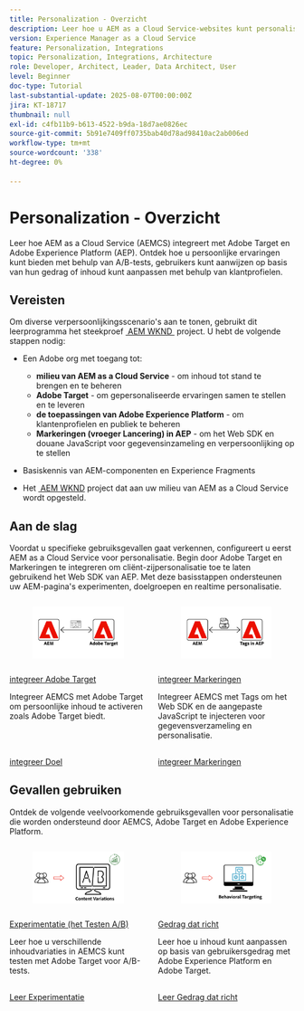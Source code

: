 ```yaml
---
title: Personalization - Overzicht
description: Leer hoe u AEM as a Cloud Service-websites kunt personaliseren met Adobe Target- en Adobe Experience Platform-toepassingen.
version: Experience Manager as a Cloud Service
feature: Personalization, Integrations
topic: Personalization, Integrations, Architecture
role: Developer, Architect, Leader, Data Architect, User
level: Beginner
doc-type: Tutorial
last-substantial-update: 2025-08-07T00:00:00Z
jira: KT-18717
thumbnail: null
exl-id: c4fb11b9-b613-4522-b9da-18d7ae0826ec
source-git-commit: 5b91e7409ff0735bab40d78ad98410ac2ab006ed
workflow-type: tm+mt
source-wordcount: '338'
ht-degree: 0%

---
```


# Personalization - Overzicht

Leer hoe AEM as a Cloud Service (AEMCS) integreert met Adobe Target en Adobe Experience Platform (AEP). Ontdek hoe u persoonlijke ervaringen kunt bieden met behulp van A/B-tests, gebruikers kunt aanwijzen op basis van hun gedrag of inhoud kunt aanpassen met behulp van klantprofielen.

## Vereisten

Om diverse verpersoonlijkingsscenario&#39;s aan te tonen, gebruikt dit leerprogramma het steekproef [&#x200B; AEM WKND &#x200B;](https://github.com/adobe/aem-guides-wknd/) project. U hebt de volgende stappen nodig:

- Een Adobe org met toegang tot:
   - **milieu van AEM as a Cloud Service** - om inhoud tot stand te brengen en te beheren
   - **Adobe Target** - om gepersonaliseerde ervaringen samen te stellen en te leveren
   - **de toepassingen van Adobe Experience Platform** - om klantenprofielen en publiek te beheren
   - **Markeringen (vroeger Lancering) in AEP** - om het Web SDK en douane JavaScript voor gegevensinzameling en verpersoonlijking op te stellen

- Basiskennis van AEM-componenten en Experience Fragments

- Het [&#x200B; AEM WKND &#x200B;](https://github.com/adobe/aem-guides-wknd/) project dat aan uw milieu van AEM as a Cloud Service wordt opgesteld.

## Aan de slag

Voordat u specifieke gebruiksgevallen gaat verkennen, configureert u eerst AEM as a Cloud Service voor personalisatie. Begin door Adobe Target en Markeringen te integreren om cliënt-zijpersonalisatie toe te laten gebruikend het Web SDK van AEP. Met deze basisstappen ondersteunen uw AEM-pagina&#39;s experimenten, doelgroepen en realtime personalisatie.

<!-- CARDS
{target = _self}

* ./setup/integrate-adobe-target.md
  {title = Integrate Adobe Target}
  {description = Integrate AEMCS with Adobe Target to activate personalized content as Adobe Target offers.}
  {image = ./assets/setup/integrate-target.png}
  {cta = Integrate Target}

* ./setup/integrate-adobe-tags.md
  {title = Integrate Tags}
  {description = Integrate AEMCS with Tags to inject the Web SDK and custom JavaScript for data collection and personalization.}
  {image = ./assets/setup/integrate-tags.png}
  {cta = Integrate Tags}
-->
<!-- START CARDS HTML - DO NOT MODIFY BY HAND -->
<div class="columns">
    <div class="column is-half-tablet is-half-desktop is-one-third-widescreen" aria-label="Integrate Adobe Target">
        <div class="card" style="height: 100%; display: flex; flex-direction: column; height: 100%;">
            <div class="card-image">
                <figure class="image x-is-16by9">
                    <a href="./setup/integrate-adobe-target.md" title="Adobe Target integreren" target="_self" rel="referrer">
                        <img class="is-bordered-r-small" src="./assets/setup/integrate-target.png" alt="Adobe Target integreren"
                             style="width: 100%; aspect-ratio: 16 / 9; object-fit: cover; overflow: hidden; display: block; margin: auto;">
                    </a>
                </figure>
            </div>
            <div class="card-content is-padded-small" style="display: flex; flex-direction: column; flex-grow: 1; justify-content: space-between;">
                <div class="top-card-content">
                    <p class="headline is-size-6 has-text-weight-bold">
                        <a href="./setup/integrate-adobe-target.md" target="_self" rel="referrer" title="Adobe Target integreren"> integreer Adobe Target </a>
                    </p>
                    <p class="is-size-6">Integreer AEMCS met Adobe Target om persoonlijke inhoud te activeren zoals Adobe Target biedt.</p>
                </div>
                <a href="./setup/integrate-adobe-target.md" target="_self" rel="referrer" class="spectrum-Button spectrum-Button--outline spectrum-Button--primary spectrum-Button--sizeM" style="align-self: flex-start; margin-top: 1rem;">
                    <span class="spectrum-Button-label has-no-wrap has-text-weight-bold"> integreer Doel </span>
                </a>
            </div>
        </div>
    </div>
    <div class="column is-half-tablet is-half-desktop is-one-third-widescreen" aria-label="Integrate Tags">
        <div class="card" style="height: 100%; display: flex; flex-direction: column; height: 100%;">
            <div class="card-image">
                <figure class="image x-is-16by9">
                    <a href="./setup/integrate-adobe-tags.md" title="Tags integreren" target="_self" rel="referrer">
                        <img class="is-bordered-r-small" src="./assets/setup/integrate-tags.png" alt="Tags integreren"
                             style="width: 100%; aspect-ratio: 16 / 9; object-fit: cover; overflow: hidden; display: block; margin: auto;">
                    </a>
                </figure>
            </div>
            <div class="card-content is-padded-small" style="display: flex; flex-direction: column; flex-grow: 1; justify-content: space-between;">
                <div class="top-card-content">
                    <p class="headline is-size-6 has-text-weight-bold">
                        <a href="./setup/integrate-adobe-tags.md" target="_self" rel="referrer" title="Tags integreren"> integreer Markeringen </a>
                    </p>
                    <p class="is-size-6">Integreer AEMCS met Tags om het Web SDK en de aangepaste JavaScript te injecteren voor gegevensverzameling en personalisatie.</p>
                </div>
                <a href="./setup/integrate-adobe-tags.md" target="_self" rel="referrer" class="spectrum-Button spectrum-Button--outline spectrum-Button--primary spectrum-Button--sizeM" style="align-self: flex-start; margin-top: 1rem;">
                    <span class="spectrum-Button-label has-no-wrap has-text-weight-bold"> integreer Markeringen </span>
                </a>
            </div>
        </div>
    </div>
</div>
<!-- END CARDS HTML - DO NOT MODIFY BY HAND -->



## Gevallen gebruiken

Ontdek de volgende veelvoorkomende gebruiksgevallen voor personalisatie die worden ondersteund door AEMCS, Adobe Target en Adobe Experience Platform.

<!-- CARDS
{target = _self}

* ./use-cases/experimentation.md
    {title = Experimentation (A/B Testing)}
    {description = Learn how to test different content variations in AEMCS using Adobe Target for A/B testing.}
    {image = ./assets/use-cases/experiment/experimentation.png}
    {cta = Learn Experimentation}

* ./use-cases/behavioral-targeting.md
    {title = Behavioral Targeting}
    {description = Learn how to personalize content based on user behavior using Adobe Experience Platform and Adobe Target.}
    {image = ./assets/use-cases/behavioral-targeting/behavioral-targeting.png}
    {cta = Learn Behavioral Targeting}
-->
<!-- START CARDS HTML - DO NOT MODIFY BY HAND -->
<div class="columns">
    <div class="column is-half-tablet is-half-desktop is-one-third-widescreen" aria-label="Experimentation (A/B Testing)">
        <div class="card" style="height: 100%; display: flex; flex-direction: column; height: 100%;">
            <div class="card-image">
                <figure class="image x-is-16by9">
                    <a href="./use-cases/experimentation.md" title="Experimentatie (A/B-test)" target="_self" rel="referrer">
                        <img class="is-bordered-r-small" src="./assets/use-cases/experiment/experimentation.png" alt="Experimentatie (A/B-test)"
                             style="width: 100%; aspect-ratio: 16 / 9; object-fit: cover; overflow: hidden; display: block; margin: auto;">
                    </a>
                </figure>
            </div>
            <div class="card-content is-padded-small" style="display: flex; flex-direction: column; flex-grow: 1; justify-content: space-between;">
                <div class="top-card-content">
                    <p class="headline is-size-6 has-text-weight-bold">
                        <a href="./use-cases/experimentation.md" target="_self" rel="referrer" title="Experimentatie (A/B-test)"> Experimentatie (het Testen A/B) </a>
                    </p>
                    <p class="is-size-6">Leer hoe u verschillende inhoudvariaties in AEMCS kunt testen met Adobe Target voor A/B-tests.</p>
                </div>
                <a href="./use-cases/experimentation.md" target="_self" rel="referrer" class="spectrum-Button spectrum-Button--outline spectrum-Button--primary spectrum-Button--sizeM" style="align-self: flex-start; margin-top: 1rem;">
                    <span class="spectrum-Button-label has-no-wrap has-text-weight-bold"> Leer Experimentatie </span>
                </a>
            </div>
        </div>
    </div>
    <div class="column is-half-tablet is-half-desktop is-one-third-widescreen" aria-label="Behavioral Targeting">
        <div class="card" style="height: 100%; display: flex; flex-direction: column; height: 100%;">
            <div class="card-image">
                <figure class="image x-is-16by9">
                    <a href="./use-cases/behavioral-targeting.md" title="Gedragingen" target="_self" rel="referrer">
                        <img class="is-bordered-r-small" src="./assets/use-cases/behavioral-targeting/behavioral-targeting.png" alt="Gedragingen"
                             style="width: 100%; aspect-ratio: 16 / 9; object-fit: cover; overflow: hidden; display: block; margin: auto;">
                    </a>
                </figure>
            </div>
            <div class="card-content is-padded-small" style="display: flex; flex-direction: column; flex-grow: 1; justify-content: space-between;">
                <div class="top-card-content">
                    <p class="headline is-size-6 has-text-weight-bold">
                        <a href="./use-cases/behavioral-targeting.md" target="_self" rel="referrer" title="Gedragingen"> Gedrag dat richt </a>
                    </p>
                    <p class="is-size-6">Leer hoe u inhoud kunt aanpassen op basis van gebruikersgedrag met Adobe Experience Platform en Adobe Target.</p>
                </div>
                <a href="./use-cases/behavioral-targeting.md" target="_self" rel="referrer" class="spectrum-Button spectrum-Button--outline spectrum-Button--primary spectrum-Button--sizeM" style="align-self: flex-start; margin-top: 1rem;">
                    <span class="spectrum-Button-label has-no-wrap has-text-weight-bold"> Leer Gedrag dat richt </span>
                </a>
            </div>
        </div>
    </div>
</div>
<!-- END CARDS HTML - DO NOT MODIFY BY HAND -->
